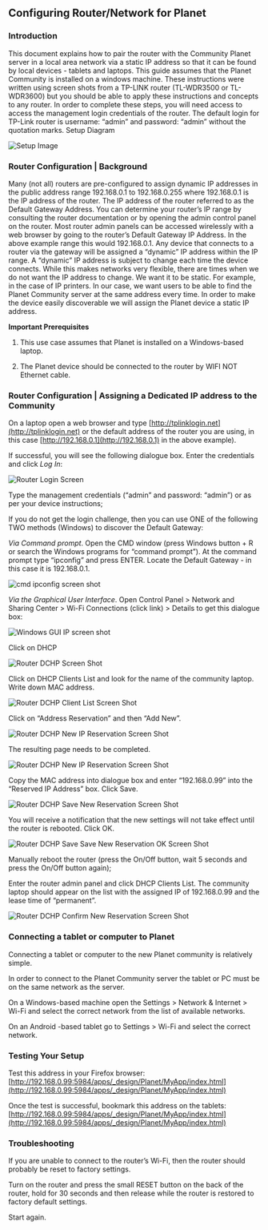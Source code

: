 ## Configuring Router/Network for Planet

### Introduction

This document explains how to pair the router with the Community Planet server in a local area network via a static IP address so that it can be found by local devices - tablets and laptops. This guide assumes that the Planet Community is installed on a windows machine. These instructions were written using screen shots from a TP-LINK router (TL-WDR3500 or TL-WDR3600) but you should be able to apply these instructions and concepts to any router. In order to complete these steps, you will need access to access the management login credentials of the router. The default login for TP-Link router is username: “admin” and password: “admin” without the quotation marks.
Setup Diagram

![Setup Image](images/tg-setup.png)

### Router Configuration | Background

Many (not all) routers are pre-configured to assign dynamic IP addresses in the public address range 192.168.0.1 to 192.168.0.255 where 192.168.0.1 is the IP address of the router. The IP address of the router referred to as the Default Gateway Address. You can determine your router’s IP range by consulting the router documentation or by opening the admin control panel on the router. Most router admin panels can be accessed wirelessly with a web browser by going to the router’s Default Gateway IP Address. In the above example range this would 192.168.0.1. Any device that connects to a router via the gateway will be assigned a “dynamic” IP address within the IP range. A “dynamic” IP address is subject to change each time the device connects. While this makes networks very flexible, there are times when we do not want the IP address to change. We want it to be static. For example, in the case of IP printers. In our case, we want users to be able to find the Planet Community server at the same address every time. In order to make the device easily discoverable we will assign the Planet device a static IP address.

**Important Prerequisites**

1. This use case assumes that Planet is installed on a Windows-based laptop.

2. The Planet device should be connected to the router by WIFI NOT Ethernet cable.

### Router Configuration | Assigning a Dedicated IP address to the Community

On a laptop open a web browser and type [http://tplinklogin.net](http://tplinklogin.net) or the default address of the router you are using, in this case [http://192.168.0.1](http://192.168.0.1) in the above example). 

If successful, you will see the following dialogue box. Enter the credentials and click _Log In_:

![Router Login Screen](images/tg-router-login.png)

Type the management credentials (“admin” and password: “admin”) or as per your device instructions;

If you do not get the login challenge, then you can use ONE of the following TWO methods (Windows) to discover the Default Gateway:

_Via Command prompt_. Open the CMD window (press Windows button + R or search the Windows programs for “command prompt”). At the command prompt type “ipconfig” and press ENTER. Locate the Default Gateway - in this case it is 192.168.0.1.

![cmd ipconfig screen shot](images/tg-ipconfig.png)
 
_Via the Graphical User Interface_. Open Control Panel > Network and Sharing Center > Wi-Fi Connections (click link) > Details to get this dialogue box:

![Windows GUI IP screen shot](images/wifi-gui-config.png)

Click on DHCP

![Router DCHP Screen Shot](images/tg-router-dhcp.png)

Click on DHCP Clients List and look for the name of the community laptop. Write down MAC address.

![Router DCHP Client List Screen Shot](images/tg-router-dhcp-cl.png)

Click on “Address Reservation” and then “Add New”.

![Router DCHP New IP Reservation Screen Shot](images/tg-router-dhcp-reservation.png)

The resulting page needs to be completed. 

![Router DCHP New IP Reservation Screen Shot](images/tg-router-dhcp-reservation-new.png)

Copy the MAC address into dialogue box and enter “192.168.0.99” into the “Reserved IP Address” box. Click Save.

![Router DCHP Save New Reservation Screen Shot](images/tg-router-dhcp-reservation-new-save.png)

You will receive a notification that the new settings will not take effect until the router is rebooted. Click OK.

![Router DCHP Save Save New Reservation OK Screen Shot](images/tg-router-dhcp-reservation-new-save-ok.png)

Manually reboot the router (press the On/Off button, wait 5 seconds and press the On/Off button again);

Enter the router admin panel and click DHCP Clients List. The community laptop should appear on the list with the assigned IP of 192.168.0.99 and the lease time of “permanent”.

![Router DCHP Confirm New Reservation Screen Shot](images/tg-router-dhcp-reservation-confirm.png)

### Connecting a tablet or computer to Planet

Connecting a tablet or computer to the new Planet community is relatively simple. 

In order to connect to the Planet Community server the tablet or PC must be on the same network as the server. 

On a Windows-based machine open the Settings > Network & Internet > Wi-Fi and select the correct network from the list of available networks. 

On an Android -based tablet go to Settings > Wi-Fi and select the correct network. 

### Testing Your Setup

Test this address in your Firefox browser: [http://192.168.0.99:5984/apps/_design/Planet/MyApp/index.html](http://192.168.0.99:5984/apps/_design/Planet/MyApp/index.html)  

Once the test is successful, bookmark this address on the tablets: [http://192.168.0.99:5984/apps/_design/Planet/MyApp/index.html](http://192.168.0.99:5984/apps/_design/Planet/MyApp/index.html)

### Troubleshooting

If you are unable to connect to the router’s Wi-Fi, then the router should probably be reset to factory settings.

Turn on the router and press the small RESET button on the back of the router, hold for 30 seconds and then release while the router is restored to factory default settings.

Start again.